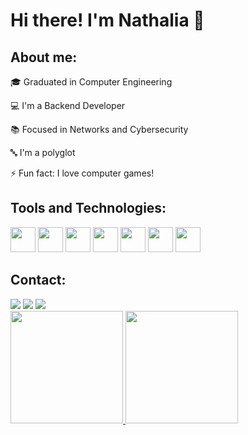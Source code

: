 # Hi there! I'm Nathalia 👋

## About me:

🎓 Graduated in Computer Engineering

💻 I'm a Backend Developer

📚 Focused in Networks and Cybersecurity

🔤 I'm a polyglot

⚡ Fun fact: I love computer games!

## Tools and Technologies:

<img src="https://cdn.jsdelivr.net/gh/devicons/devicon@latest/icons/latex/latex-original.svg" width="40" height="40"/> <img src="https://cdn.jsdelivr.net/gh/devicons/devicon@latest/icons/git/git-original.svg" width="40" height="40"/> <img src="https://cdn.jsdelivr.net/gh/devicons/devicon@latest/icons/linux/linux-original.svg" width="40" height="40"/> <img src="https://cdn.jsdelivr.net/gh/devicons/devicon@latest/icons/python/python-original-wordmark.svg" width="40" height="40"/> <img src="https://cdn.jsdelivr.net/gh/devicons/devicon@latest/icons/jupyter/jupyter-original-wordmark.svg" width="40" height="40"/> <img src="https://cdn.jsdelivr.net/gh/devicons/devicon@latest/icons/anaconda/anaconda-original-wordmark.svg" width="40" height="40"/> <img src="https://cdn.jsdelivr.net/gh/devicons/devicon@latest/icons/json/json-original.svg" width="40" height="40"/>

## Contact:

<div>
<a href="https://www.linkedin.com/in/nathalia-bertol-8787a9248/" target="_blank"><img loading="lazy" src="https://img.shields.io/badge/-LinkedIn-%230077B5?style=for-the-badge&logo=linkedin&logoColor=white" target="_blank"></a>
<a href = "mailto:bertol.n@phystech.edu"><img loading="lazy" src="https://img.shields.io/badge/Gmail-D14836?style=for-the-badge&logo=gmail&logoColor=white" target="_blank"></a>
<a href="https://instagram.com/nbertol" target="_blank"><img loading="lazy" src="https://img.shields.io/badge/-Instagram-%23E4405F?style=for-the-badge&logo=instagram&logoColor=white" target="_blank"></a>
</div>


<div>
<a href="https://github.com/nbertol">
<img loading="lazy" height="180em" src="https://github-readme-stats.vercel.app/api/top-langs/?username=nbertol&layout=compact&langs_count=7&theme=dracula"/>
<img loading="lazy" height="180em" src="https://github-readme-stats.vercel.app/api?username=nbertol&show_icons=true&theme=dracula&include_all_commits=true&count_private=true"/>
</div>
          




